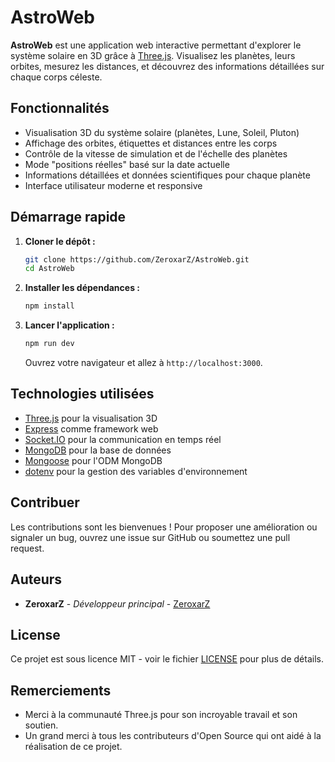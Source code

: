 # AstroWeb

**AstroWeb** est une application web interactive permettant d'explorer le système solaire en 3D grâce à [Three.js](https://threejs.org/). Visualisez les planètes, leurs orbites, mesurez les distances, et découvrez des informations détaillées sur chaque corps céleste.

## Fonctionnalités

- Visualisation 3D du système solaire (planètes, Lune, Soleil, Pluton)
- Affichage des orbites, étiquettes et distances entre les corps
- Contrôle de la vitesse de simulation et de l'échelle des planètes
- Mode "positions réelles" basé sur la date actuelle
- Informations détaillées et données scientifiques pour chaque planète
- Interface utilisateur moderne et responsive

## Démarrage rapide

1. **Cloner le dépôt :**
   ```sh
   git clone https://github.com/ZeroxarZ/AstroWeb.git
   cd AstroWeb
   ```
2. **Installer les dépendances :**
   ```sh
   npm install
   ```
3. **Lancer l'application :**
   ```sh
   npm run dev
   ```
   Ouvrez votre navigateur et allez à `http://localhost:3000`.

## Technologies utilisées

- [Three.js](https://threejs.org/) pour la visualisation 3D
- [Express](https://expressjs.com/) comme framework web
- [Socket.IO](https://socket.io/) pour la communication en temps réel
- [MongoDB](https://www.mongodb.com/) pour la base de données
- [Mongoose](https://mongoosejs.com/) pour l'ODM MongoDB
- [dotenv](https://github.com/motdotla/dotenv) pour la gestion des variables d'environnement

## Contribuer

Les contributions sont les bienvenues ! Pour proposer une amélioration ou signaler un bug, ouvrez une issue sur GitHub ou soumettez une pull request.

## Auteurs

- **ZeroxarZ** - *Développeur principal* - [ZeroxarZ](https://github.com/ZeroxarZ)

## License

Ce projet est sous licence MIT - voir le fichier [LICENSE](LICENSE) pour plus de détails.

## Remerciements

- Merci à la communauté Three.js pour son incroyable travail et son soutien.
- Un grand merci à tous les contributeurs d'Open Source qui ont aidé à la réalisation de ce projet.
